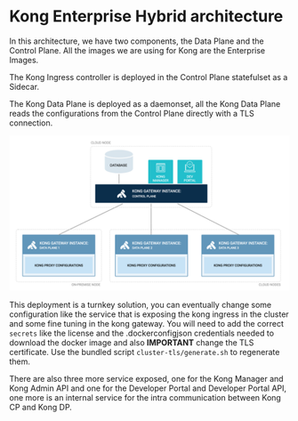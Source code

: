 # Kong Enterprise Hybrid architecture

In this architecture, we have two components, the Data Plane and the Control Plane. All the images we are using for Kong are the
Enterprise Images.

The Kong Ingress controller is deployed in the Control Plane statefulset as a Sidecar.

The Kong Data Plane is deployed as a daemonset, all the Kong Data Plane reads the configurations from the Control Plane 
directly with a TLS connection.

![Kong Enterprise Hybrid Architecture](../../../docs/images/deployment-hybrid-2.png)

This deployment is a turnkey solution, you can eventually change some configuration like the service that is exposing the 
kong ingress in the cluster and some fine tuning in the kong gateway. You will need to add the correct `secrets` like the
license and the .dockerconfigjson credentials needed to download the docker image and also **IMPORTANT** change the TLS certificate.
Use the bundled script `cluster-tls/generate.sh` to regenerate them.

There are also three more service exposed, one for the Kong Manager and Kong Admin API and one for the Developer Portal and Developer
Portal API, one more is an internal service for the intra communication between Kong CP and Kong DP.
